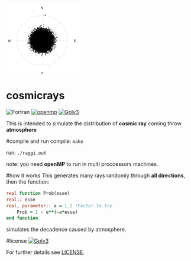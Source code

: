 ![res.png](res.png "Plot")
# cosmicrays
![Fortran](https://img.shields.io/badge/language-Fortran-green.svg)
[![openmp](https://img.shields.io/badge/requires-open--mp-blue.svg)](http://www.openmp.org/)
[![Gplv3](https://img.shields.io/badge/license-GPLv3-red.svg)](https://www.gnu.org/licenses/)

This is intended to simulate the distribution of **cosmic ray** coming throw **atmosphere**

#compile and run
compile: `make`

run: `./raggi.out`

note: you need **openMP** to run in multi proccessors machines.

#how it works
This generates many rays randomly through **all directions**, then the function:
``` fortran
real function Prob(esse)
real:: esse
real, parameter:: a = 1.2 !Factor to try
	Prob = 1 - e**(-a*esse)
end function
```
simulates the decadence caused by atmosphere.



#license
[![Gplv3](https://www.gnu.org/graphics/gplv3-88x31.png "Gpl v3")](https://www.gnu.org/licenses/gpl.txt)

For further details see [LICENSE](LICENSE).
